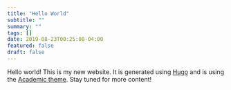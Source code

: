 ```yaml
---
title: "Hello World"
subtitle: ""
summary: ""
tags: []
date: 2019-08-23T00:25:08-04:00
featured: false
draft: false
---
```

Hello world! This is my new website. It is generated using [Hugo](https://gohugo.io) and is using the [Academic theme](https://sourcethemes.com/academic/). Stay tuned for more content!